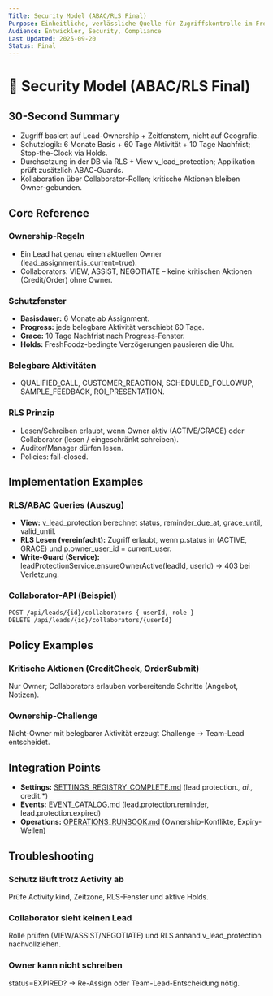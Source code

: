 ```yaml
---
Title: Security Model (ABAC/RLS Final)
Purpose: Einheitliche, verlässliche Quelle für Zugriffskontrolle im FreshPlan CRM.
Audience: Entwickler, Security, Compliance
Last Updated: 2025-09-20
Status: Final
---
```


# 🔐 Security Model (ABAC/RLS Final)

## 30-Second Summary
- Zugriff basiert auf Lead-Ownership + Zeitfenstern, nicht auf Geografie.
- Schutzlogik: 6 Monate Basis + 60 Tage Aktivität + 10 Tage Nachfrist; Stop-the-Clock via Holds.
- Durchsetzung in der DB via RLS + View v_lead_protection; Applikation prüft zusätzlich ABAC-Guards.
- Kollaboration über Collaborator-Rollen; kritische Aktionen bleiben Owner-gebunden.

## Core Reference

### Ownership-Regeln
- Ein Lead hat genau einen aktuellen Owner (lead_assignment.is_current=true).
- Collaborators: VIEW, ASSIST, NEGOTIATE – keine kritischen Aktionen (Credit/Order) ohne Owner.

### Schutzfenster
- **Basisdauer:** 6 Monate ab Assignment.
- **Progress:** jede belegbare Aktivität verschiebt 60 Tage.
- **Grace:** 10 Tage Nachfrist nach Progress-Fenster.
- **Holds:** FreshFoodz-bedingte Verzögerungen pausieren die Uhr.

### Belegbare Aktivitäten
- QUALIFIED_CALL, CUSTOMER_REACTION, SCHEDULED_FOLLOWUP, SAMPLE_FEEDBACK, ROI_PRESENTATION.

### RLS Prinzip
- Lesen/Schreiben erlaubt, wenn Owner aktiv (ACTIVE/GRACE) oder Collaborator (lesen / eingeschränkt schreiben).
- Auditor/Manager dürfen lesen.
- Policies: fail-closed.

## Implementation Examples

### RLS/ABAC Queries (Auszug)
- **View:** v_lead_protection berechnet status, reminder_due_at, grace_until, valid_until.
- **RLS Lesen (vereinfacht):** Zugriff erlaubt, wenn p.status in (ACTIVE, GRACE) und p.owner_user_id = current_user.
- **Write-Guard (Service):** leadProtectionService.ensureOwnerActive(leadId, userId) → 403 bei Verletzung.

### Collaborator-API (Beispiel)
```bash
POST /api/leads/{id}/collaborators { userId, role }
DELETE /api/leads/{id}/collaborators/{userId}
```

## Policy Examples

### Kritische Aktionen (CreditCheck, OrderSubmit)
Nur Owner; Collaborators erlauben vorbereitende Schritte (Angebot, Notizen).

### Ownership-Challenge
Nicht-Owner mit belegbarer Aktivität erzeugt Challenge → Team-Lead entscheidet.

## Integration Points
- **Settings:** [SETTINGS_REGISTRY_COMPLETE.md](../../verwaltung/artefakte/SETTINGS_REGISTRY_COMPLETE.md) (lead.protection.*, ai.*, credit.*)
- **Events:** [EVENT_CATALOG.md](../../integration/artefakte/EVENT_CATALOG.md) (lead.protection.reminder, lead.protection.expired)
- **Operations:** [OPERATIONS_RUNBOOK.md](../../betrieb/artefakte/OPERATIONS_RUNBOOK.md) (Ownership-Konflikte, Expiry-Wellen)

## Troubleshooting

### Schutz läuft trotz Activity ab
Prüfe Activity.kind, Zeitzone, RLS-Fenster und aktive Holds.

### Collaborator sieht keinen Lead
Rolle prüfen (VIEW/ASSIST/NEGOTIATE) und RLS anhand v_lead_protection nachvollziehen.

### Owner kann nicht schreiben
status=EXPIRED? → Re-Assign oder Team-Lead-Entscheidung nötig.